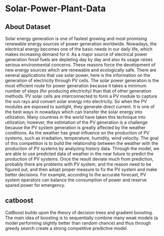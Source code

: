 # Solar-Power-Plant-Data
## About Dataset
Solar energy generation is one of fastest growing and most promising renewable energy sources of power generation worldwide. Nowadays, the electrical energy becomes one of the basic needs in our daily life, which makes increasing demand for it.
As a major source of electrical power generation fossil fuels are depleting day by day and also its usage raises serious environmental concerns. These reasons force the development of new energy sources which are renewable and ecologically safe.
There are several applications that use solar power, here is the information on the generation of electricity through PV cells. The solar power generation is the most efficient route for power generation because it takes a minimum number of steps (for producing electricity) than that of other generation methods.
PV solar cells are interconnected to form a PV module to capture the sun rays and convert solar energy into electricity. So when the PV modules are exposed to sunlight, they generate direct current. It is one of the best ways in nowadays which can transfer the solar energy into utilization. Many countries in the world have taken this technique into utilization; however, the estimation of the PV generation is a challenge because the PV system generation is greatly affected by the weather conditions.
As the weather has great influence on the production of PV systems, such as irradiation, temperature, humidity, wind velocity. The goal of this competition is to build the relationship between the weather with the production of PV systems by analyzing history data. Through the model, we are able to use predicted data of weather in the near future to predict the production of PV systems. Once the result deviate much from
prediction, probably there are problems with PV system, and the reason need to be figured out, and then adopt proper measure to fix the PV system and make better decisions. For example, according to the accurate forecast, PV system operators can balance the consumption of power and reserve spared power for emergency.

## catboost 
CatBoost builds upon the theory of decision trees and gradient boosting. The main idea of boosting is to sequentially combine many weak models (a model performing slightly better than random chance) and thus through greedy search create a strong competitive predictive model.

